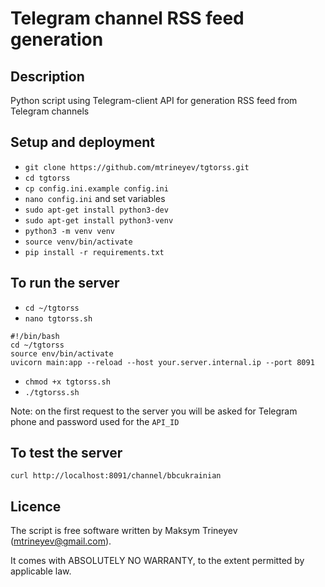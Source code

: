 # Telegram channel RSS feed generation

## Description
Python script using Telegram-client API for generation RSS feed from Telegram channels

## Setup and deployment
- `git clone https://github.com/mtrineyev/tgtorss.git`
- `cd tgtorss`
- `cp config.ini.example config.ini`
- `nano config.ini` and set variables
- `sudo apt-get install python3-dev`
- `sudo apt-get install python3-venv`
- `python3 -m venv venv`
- `source venv/bin/activate`
- `pip install -r requirements.txt`

## To run the server

- `cd ~/tgtorss`
- `nano tgtorss.sh`
```
#!/bin/bash
cd ~/tgtorss
source env/bin/activate
uvicorn main:app --reload --host your.server.internal.ip --port 8091
```
- `chmod +x tgtorss.sh`
- `./tgtorss.sh`

Note: on the first request to the server you will be asked for Telegram phone and password used for the `API_ID`

## To test the server
`curl http://localhost:8091/channel/bbcukrainian`
  
## Licence
The script is free software written by Maksym Trineyev (mtrineyev@gmail.com).

It comes with ABSOLUTELY NO WARRANTY, to the extent permitted by applicable law.
